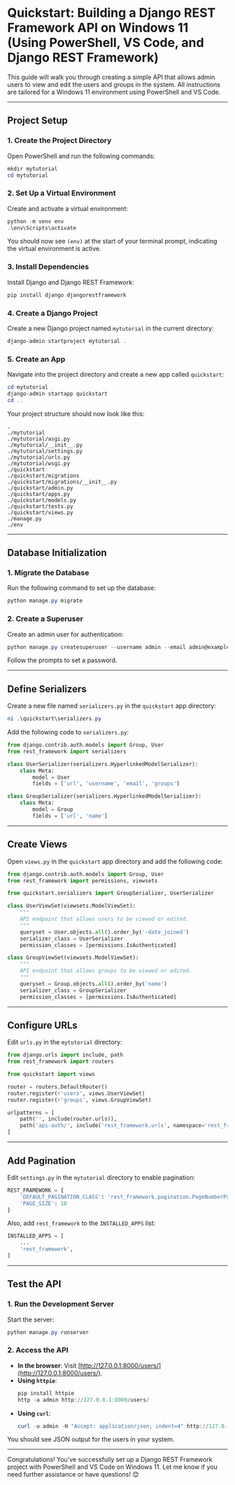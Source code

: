 # Quickstart: Building a Django REST Framework API on Windows 11 (Using PowerShell, VS Code, and Django REST Framework)

This guide will walk you through creating a simple API that allows admin users to view and edit the users and groups in the system. All instructions are tailored for a Windows 11 environment using PowerShell and VS Code.

---

## **Project Setup**

### 1. Create the Project Directory
Open PowerShell and run the following commands:
```powershell
mkdir mytutorial
cd mytutorial
```

### 2. Set Up a Virtual Environment
Create and activate a virtual environment:
```powershell
python -m venv env
.\env\Scripts\activate
```

You should now see `(env)` at the start of your terminal prompt, indicating the virtual environment is active.

### 3. Install Dependencies
Install Django and Django REST Framework:
```powershell
pip install django djangorestframework
```

### 4. Create a Django Project
Create a new Django project named `mytutorial` in the current directory:
```powershell
django-admin startproject mytutorial .
```

### 5. Create an App
Navigate into the project directory and create a new app called `quickstart`:
```powershell
cd mytutorial
django-admin startapp quickstart
cd ..
```

Your project structure should now look like this:
```
.
./mytutorial
./mytutorial/asgi.py
./mytutorial/__init__.py
./mytutorial/settings.py
./mytutorial/urls.py
./mytutorial/wsgi.py
./quickstart
./quickstart/migrations
./quickstart/migrations/__init__.py
./quickstart/admin.py
./quickstart/apps.py
./quickstart/models.py
./quickstart/tests.py
./quickstart/views.py
./manage.py
./env
```

---

## **Database Initialization**

### 1. Migrate the Database
Run the following command to set up the database:
```powershell
python manage.py migrate
```

### 2. Create a Superuser
Create an admin user for authentication:
```powershell
python manage.py createsuperuser --username admin --email admin@example.com
```
Follow the prompts to set a password.

---

## **Define Serializers**
Create a new file named `serializers.py` in the `quickstart` app directory:
```powershell
ni .\quickstart\serializers.py
```

Add the following code to `serializers.py`:
```python
from django.contrib.auth.models import Group, User
from rest_framework import serializers

class UserSerializer(serializers.HyperlinkedModelSerializer):
    class Meta:
        model = User
        fields = ['url', 'username', 'email', 'groups']

class GroupSerializer(serializers.HyperlinkedModelSerializer):
    class Meta:
        model = Group
        fields = ['url', 'name']
```

---

## **Create Views**
Open `views.py` in the `quickstart` app directory and add the following code:
```python
from django.contrib.auth.models import Group, User
from rest_framework import permissions, viewsets

from quickstart.serializers import GroupSerializer, UserSerializer

class UserViewSet(viewsets.ModelViewSet):
    """
    API endpoint that allows users to be viewed or edited.
    """
    queryset = User.objects.all().order_by('-date_joined')
    serializer_class = UserSerializer
    permission_classes = [permissions.IsAuthenticated]

class GroupViewSet(viewsets.ModelViewSet):
    """
    API endpoint that allows groups to be viewed or edited.
    """
    queryset = Group.objects.all().order_by('name')
    serializer_class = GroupSerializer
    permission_classes = [permissions.IsAuthenticated]
```

---

## **Configure URLs**
Edit `urls.py` in the `mytutorial` directory:
```python
from django.urls import include, path
from rest_framework import routers

from quickstart import views

router = routers.DefaultRouter()
router.register(r'users', views.UserViewSet)
router.register(r'groups', views.GroupViewSet)

urlpatterns = [
    path('', include(router.urls)),
    path('api-auth/', include('rest_framework.urls', namespace='rest_framework')),
]
```

---

## **Add Pagination**
Edit `settings.py` in the `mytutorial` directory to enable pagination:
```python
REST_FRAMEWORK = {
    'DEFAULT_PAGINATION_CLASS': 'rest_framework.pagination.PageNumberPagination',
    'PAGE_SIZE': 10
}
```

Also, add `rest_framework` to the `INSTALLED_APPS` list:
```python
INSTALLED_APPS = [
    ...
    'rest_framework',
]
```

---

## **Test the API**

### 1. Run the Development Server
Start the server:
```powershell
python manage.py runserver
```

### 2. Access the API
- **In the browser**: Visit [http://127.0.0.1:8000/users/](http://127.0.0.1:8000/users/).
- **Using `httpie`**:
   ```powershell
   pip install httpie
   http -a admin http://127.0.0.1:8000/users/
   ```
- **Using `curl`**:
   ```powershell
   curl -u admin -H "Accept: application/json; indent=4" http://127.0.0.1:8000/users/
   ```

You should see JSON output for the users in your system.

---

Congratulations! You've successfully set up a Django REST Framework project with PowerShell and VS Code on Windows 11. Let me know if you need further assistance or have questions! 😊


